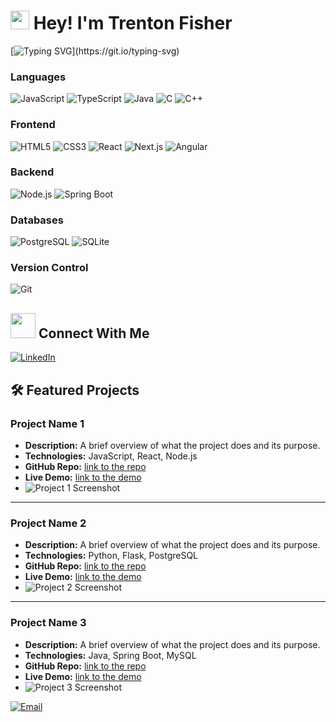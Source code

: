 <h1>
  <img src="https://emojis.slackmojis.com/emojis/images/1531849430/4246/blob-sunglasses.gif?1531849430" width="30"/>
  Hey! I'm Trenton Fisher
</h1>

[![Typing SVG](https://readme-typing-svg.demolab.com?font=Fira+Code&pause=1000&color=7B2BB1&multiline=true&width=435&height=60&lines=Full+Stack+Software+Engineer.)](https://git.io/typing-svg)

<!-- Languages -->
### Languages
![JavaScript](https://img.shields.io/badge/Code-javascript-informational?style=flat&logo=javascript&logoColor=white&color=7B2BB1) 
![TypeScript](https://img.shields.io/badge/Code-typescript-informational?style=flat&logo=typescript&logoColor=white&color=7B2BB1) 
![Java](https://img.shields.io/badge/Code-java-informational?style=flat&logo=java&logoColor=white&color=7B2BB1) 
![C](https://img.shields.io/badge/Code-c-informational?style=flat&logo=c&logoColor=white&color=7B2BB1) 
![C++](https://img.shields.io/badge/Code-c%2B%2B-informational?style=flat&logo=c%2B%2B&logoColor=white&color=7B2BB1)

<!-- Frontend Technologies -->
### Frontend
![HTML5](https://img.shields.io/badge/Code-html5-informational?style=flat&logo=html5&logoColor=white&color=7B2BB1) 
![CSS3](https://img.shields.io/badge/Code-css3-informational?style=flat&logo=css3&logoColor=white&color=7B2BB1) 
![React](https://img.shields.io/badge/Tools-React-informational?style=flat&logo=react&logoColor=white&color=7B2BB1) 
![Next.js](https://img.shields.io/badge/Tools-Next.js-informational?style=flat&logo=next.js&logoColor=white&color=7B2BB1) 
![Angular](https://img.shields.io/badge/Tools-Angular-informational?style=flat&logo=angular&logoColor=white&color=7B2BB1) 

<!-- Backend Technologies -->
### Backend
![Node.js](https://img.shields.io/badge/Tools-Node.js-informational?style=flat&logo=node.js&logoColor=white&color=7B2BB1) 
![Spring Boot](https://img.shields.io/badge/Tools-Spring%20Boot-informational?style=flat&logo=spring&logoColor=white&color=7B2BB1) 

<!-- Databases -->
### Databases
![PostgreSQL](https://img.shields.io/badge/Tools-PostgreSQL-informational?style=flat&logo=postgresql&logoColor=white&color=7B2BB1) 
![SQLite](https://img.shields.io/badge/Tools-SQLite-informational?style=flat&logo=sqlite&logoColor=white&color=7B2BB1) 

<!-- Version Control -->
### Version Control
![Git](https://img.shields.io/badge/Tools-Git-informational?style=flat&logo=github&logoColor=white&color=7B2BB1)


## <img height="40" src="https://raw.githubusercontent.com/innng/innng/master/assets/kyubey.gif"/> Connect With Me

<!-- Contacts -->
[![LinkedIn](https://img.shields.io/badge/LinkedIn-5A2E91?style=flat&logo=linkedin&logoColor=white&color=5A2E91)](https://www.linkedin.com/in/trentonfisher)

## 🛠️ Featured Projects

### Project Name 1
- **Description:** A brief overview of what the project does and its purpose.
- **Technologies:** JavaScript, React, Node.js
- **GitHub Repo:** [link to the repo](https://github.com/yourusername/project1)
- **Live Demo:** [link to the demo](https://yourproject1live.com)
- ![Project 1 Screenshot](https://linktoimage.com/image1.png)

---

### Project Name 2
- **Description:** A brief overview of what the project does and its purpose.
- **Technologies:** Python, Flask, PostgreSQL
- **GitHub Repo:** [link to the repo](https://github.com/yourusername/project2)
- **Live Demo:** [link to the demo](https://yourproject2live.com)
- ![Project 2 Screenshot](https://linktoimage.com/image2.png)

---

### Project Name 3
- **Description:** A brief overview of what the project does and its purpose.
- **Technologies:** Java, Spring Boot, MySQL
- **GitHub Repo:** [link to the repo](https://github.com/yourusername/project3)
- **Live Demo:** [link to the demo](https://yourproject3live.com)
- ![Project 3 Screenshot](https://linktoimage.com/image3.png)

[![Email](https://img.shields.io/badge/Email-A41E27?style=flat&logo=gmail&logoColor=white&color=A41E27)](mailto:trenton0fisher@gmail.com)
